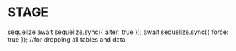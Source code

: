 # STAGE
sequelize
await sequelize.sync({ alter: true });
await sequelize.sync({ force: true }); //for dropping all tables and data